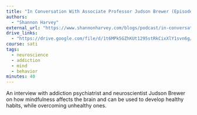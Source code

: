 ```yaml
---
title: "In Conversation With Associate Professor Judson Brewer (Episode #06)"
authors:
  - "Shannon Harvey"
external_url: "https://www.shannonharvey.com/blogs/podcast/in-conversation-with-associate-professor-judson-brewer-episode-06"
drive_links:
  - "https://drive.google.com/file/d/1t6MPk5GZhKUt1295stRkCixXlY1svn6g/view?usp=drive_link"
course: sati
tags:
  - neuroscience
  - addiction
  - mind
  - behavior
minutes: 40
---
```


An interview with addiction psychiatrist and neuroscientist Judson Brewer on how mindfulness affects the brain and can be used to develop healthy habits, while overcoming unhealthy ones.
